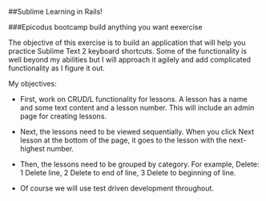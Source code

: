 ##Sublime Learning in Rails!

###Epicodus bootcamp build anything you want eexercise

The objective of this exercise is to build an application that will help you practice Sublime Text 2 keyboard shortcuts. Some of the functionality is well beyond my abilities but I will approach it agilely and add complicated functionality as I figure it out.

My objectives:

* First, work on CRUD/L functionality for lessons. A lesson has a name and some text content and a lesson number. This will include an admin page for creating lessons.

* Next, the lessons need to be viewed sequentially. When you click Next lesson at the bottom of the page, it goes to the lesson with the next-highest number.

* Then, the lessons need to be grouped by category. For example, Delete: 1 Delete line, 2 Delete to end of line, 3 Delete to beginning of line.

* Of course we will use test driven development throughout.


